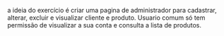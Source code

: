 a ideia do exercício é criar uma pagina de administrador para cadastrar, alterar, excluir e visualizar cliente e produto. Usuario comum só tem permissão de visualizar a sua conta e consulta a lista de produtos.